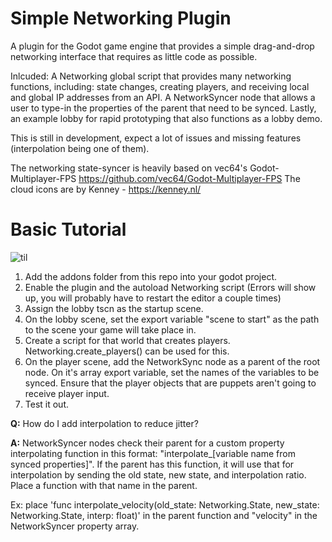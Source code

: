 # Simple Networking Plugin
A plugin for the Godot game engine that provides a simple drag-and-drop networking interface that requires as little code as possible.

Inlcuded: 
A Networking global script that provides many networking functions, including: state changes, creating players, and receiving local and global IP addresses from an API.
A NetworkSyncer node that allows a user to type-in the properties of the parent that need to be synced. Lastly, an example lobby for rapid prototyping that also functions as a lobby demo.

This is still in development, expect a lot of issues and missing features (interpolation being one of them).

The networking state-syncer is heavily based on vec64's Godot-Multiplayer-FPS https://github.com/vec64/Godot-Multiplayer-FPS
The cloud icons are by Kenney - https://kenney.nl/

# Basic Tutorial

![til](https://github.com/likeich/Godot-Simple-Networking-Plugin/blob/main/preview.gif?raw=true)

1. Add the addons folder from this repo into your godot project.
2. Enable the plugin and the autoload Networking script (Errors will show up, you will probably have to restart the editor a couple times)
3. Assign the lobby tscn as the startup scene.
4. On the lobby scene, set the export variable "scene to start" as the path to the scene your game will take place in.
5. Create a script for that world that creates players. Networking.create_players() can be used for this.
6. On the player scene, add the NetworkSync node as a parent of the root node. On it's array export variable, set the names of the variables to be synced. Ensure that the player objects that are puppets aren't going to receive player input.
7. Test it out.

**Q:** How do I add interpolation to reduce jitter?

**A:** NetworkSyncer nodes check their parent for a custom property interpolating function in this format: "interpolate_[variable name from synced properties]". If the parent has this function, it will use that for interpolation by sending the old state, new state, and interpolation ratio. Place a function with that name in the parent.

Ex: place 'func interpolate_velocity(old_state: Networking.State, new_state: Networking.State, interp: float)' in the parent function and "velocity" in the NetworkSyncer property array.
